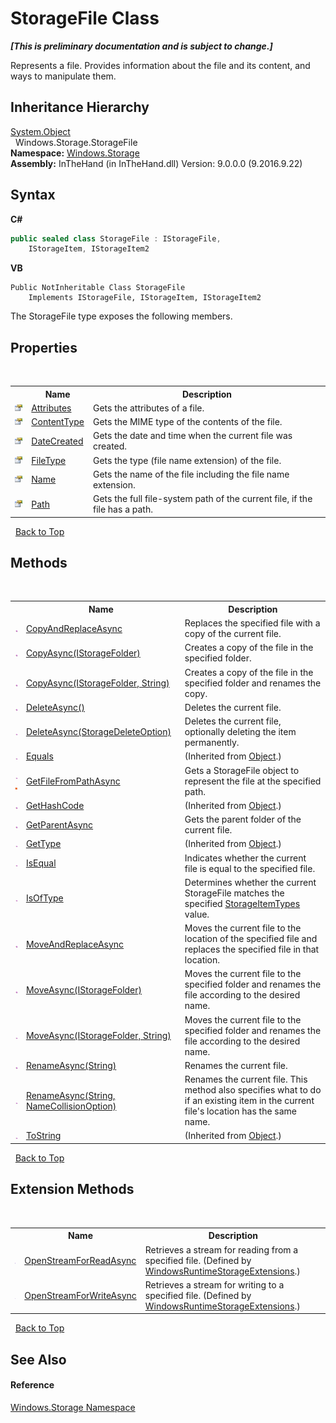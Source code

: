 # StorageFile Class
 _**\[This is preliminary documentation and is subject to change.\]**_

Represents a file. Provides information about the file and its content, and ways to manipulate them.


## Inheritance Hierarchy
<a href="http://msdn2.microsoft.com/en-us/library/e5kfa45b" target="_blank">System.Object</a><br />&nbsp;&nbsp;Windows.Storage.StorageFile<br />
**Namespace:**&nbsp;<a href="N_Windows_Storage">Windows.Storage</a><br />**Assembly:**&nbsp;InTheHand (in InTheHand.dll) Version: 9.0.0.0 (9.2016.9.22)

## Syntax

**C#**<br />
``` C#
public sealed class StorageFile : IStorageFile, 
	IStorageItem, IStorageItem2
```

**VB**<br />
``` VB
Public NotInheritable Class StorageFile
	Implements IStorageFile, IStorageItem, IStorageItem2
```

The StorageFile type exposes the following members.


## Properties
&nbsp;<table><tr><th></th><th>Name</th><th>Description</th></tr><tr><td>![Public property](media/pubproperty.gif "Public property")</td><td><a href="P_Windows_Storage_StorageFile_Attributes">Attributes</a></td><td>
Gets the attributes of a file.</td></tr><tr><td>![Public property](media/pubproperty.gif "Public property")</td><td><a href="P_Windows_Storage_StorageFile_ContentType">ContentType</a></td><td>
Gets the MIME type of the contents of the file.</td></tr><tr><td>![Public property](media/pubproperty.gif "Public property")</td><td><a href="P_Windows_Storage_StorageFile_DateCreated">DateCreated</a></td><td>
Gets the date and time when the current file was created.</td></tr><tr><td>![Public property](media/pubproperty.gif "Public property")</td><td><a href="P_Windows_Storage_StorageFile_FileType">FileType</a></td><td>
Gets the type (file name extension) of the file.</td></tr><tr><td>![Public property](media/pubproperty.gif "Public property")</td><td><a href="P_Windows_Storage_StorageFile_Name">Name</a></td><td>
Gets the name of the file including the file name extension.</td></tr><tr><td>![Public property](media/pubproperty.gif "Public property")</td><td><a href="P_Windows_Storage_StorageFile_Path">Path</a></td><td>
Gets the full file-system path of the current file, if the file has a path.</td></tr></table>&nbsp;
<a href="#storagefile-class">Back to Top</a>

## Methods
&nbsp;<table><tr><th></th><th>Name</th><th>Description</th></tr><tr><td>![Public method](media/pubmethod.gif "Public method")</td><td><a href="M_Windows_Storage_StorageFile_CopyAndReplaceAsync">CopyAndReplaceAsync</a></td><td>
Replaces the specified file with a copy of the current file.</td></tr><tr><td>![Public method](media/pubmethod.gif "Public method")</td><td><a href="M_Windows_Storage_StorageFile_CopyAsync">CopyAsync(IStorageFolder)</a></td><td>
Creates a copy of the file in the specified folder.</td></tr><tr><td>![Public method](media/pubmethod.gif "Public method")</td><td><a href="M_Windows_Storage_StorageFile_CopyAsync_1">CopyAsync(IStorageFolder, String)</a></td><td>
Creates a copy of the file in the specified folder and renames the copy.</td></tr><tr><td>![Public method](media/pubmethod.gif "Public method")</td><td><a href="M_Windows_Storage_StorageFile_DeleteAsync">DeleteAsync()</a></td><td>
Deletes the current file.</td></tr><tr><td>![Public method](media/pubmethod.gif "Public method")</td><td><a href="M_Windows_Storage_StorageFile_DeleteAsync_1">DeleteAsync(StorageDeleteOption)</a></td><td>
Deletes the current file, optionally deleting the item permanently.</td></tr><tr><td>![Public method](media/pubmethod.gif "Public method")</td><td><a href="http://msdn2.microsoft.com/en-us/library/bsc2ak47" target="_blank">Equals</a></td><td> (Inherited from <a href="http://msdn2.microsoft.com/en-us/library/e5kfa45b" target="_blank">Object</a>.)</td></tr><tr><td>![Public method](media/pubmethod.gif "Public method")![Static member](media/static.gif "Static member")</td><td><a href="M_Windows_Storage_StorageFile_GetFileFromPathAsync">GetFileFromPathAsync</a></td><td>
Gets a StorageFile object to represent the file at the specified path.</td></tr><tr><td>![Public method](media/pubmethod.gif "Public method")</td><td><a href="http://msdn2.microsoft.com/en-us/library/zdee4b3y" target="_blank">GetHashCode</a></td><td> (Inherited from <a href="http://msdn2.microsoft.com/en-us/library/e5kfa45b" target="_blank">Object</a>.)</td></tr><tr><td>![Public method](media/pubmethod.gif "Public method")</td><td><a href="M_Windows_Storage_StorageFile_GetParentAsync">GetParentAsync</a></td><td>
Gets the parent folder of the current file.</td></tr><tr><td>![Public method](media/pubmethod.gif "Public method")</td><td><a href="http://msdn2.microsoft.com/en-us/library/dfwy45w9" target="_blank">GetType</a></td><td> (Inherited from <a href="http://msdn2.microsoft.com/en-us/library/e5kfa45b" target="_blank">Object</a>.)</td></tr><tr><td>![Public method](media/pubmethod.gif "Public method")</td><td><a href="M_Windows_Storage_StorageFile_IsEqual">IsEqual</a></td><td>
Indicates whether the current file is equal to the specified file.</td></tr><tr><td>![Public method](media/pubmethod.gif "Public method")</td><td><a href="M_Windows_Storage_StorageFile_IsOfType">IsOfType</a></td><td>
Determines whether the current StorageFile matches the specified <a href="T_Windows_Storage_StorageItemTypes">StorageItemTypes</a> value.</td></tr><tr><td>![Public method](media/pubmethod.gif "Public method")</td><td><a href="M_Windows_Storage_StorageFile_MoveAndReplaceAsync">MoveAndReplaceAsync</a></td><td>
Moves the current file to the location of the specified file and replaces the specified file in that location.</td></tr><tr><td>![Public method](media/pubmethod.gif "Public method")</td><td><a href="M_Windows_Storage_StorageFile_MoveAsync">MoveAsync(IStorageFolder)</a></td><td>
Moves the current file to the specified folder and renames the file according to the desired name.</td></tr><tr><td>![Public method](media/pubmethod.gif "Public method")</td><td><a href="M_Windows_Storage_StorageFile_MoveAsync_1">MoveAsync(IStorageFolder, String)</a></td><td>
Moves the current file to the specified folder and renames the file according to the desired name.</td></tr><tr><td>![Public method](media/pubmethod.gif "Public method")</td><td><a href="M_Windows_Storage_StorageFile_RenameAsync">RenameAsync(String)</a></td><td>
Renames the current file.</td></tr><tr><td>![Public method](media/pubmethod.gif "Public method")</td><td><a href="M_Windows_Storage_StorageFile_RenameAsync_1">RenameAsync(String, NameCollisionOption)</a></td><td>
Renames the current file. This method also specifies what to do if an existing item in the current file's location has the same name.</td></tr><tr><td>![Public method](media/pubmethod.gif "Public method")</td><td><a href="http://msdn2.microsoft.com/en-us/library/7bxwbwt2" target="_blank">ToString</a></td><td> (Inherited from <a href="http://msdn2.microsoft.com/en-us/library/e5kfa45b" target="_blank">Object</a>.)</td></tr></table>&nbsp;
<a href="#storagefile-class">Back to Top</a>

## Extension Methods
&nbsp;<table><tr><th></th><th>Name</th><th>Description</th></tr><tr><td>![Public Extension Method](media/pubextension.gif "Public Extension Method")</td><td><a href="M_System_IO_WindowsRuntimeStorageExtensions_OpenStreamForReadAsync">OpenStreamForReadAsync</a></td><td>
Retrieves a stream for reading from a specified file.
 (Defined by <a href="T_System_IO_WindowsRuntimeStorageExtensions">WindowsRuntimeStorageExtensions</a>.)</td></tr><tr><td>![Public Extension Method](media/pubextension.gif "Public Extension Method")</td><td><a href="M_System_IO_WindowsRuntimeStorageExtensions_OpenStreamForWriteAsync">OpenStreamForWriteAsync</a></td><td>
Retrieves a stream for writing to a specified file.
 (Defined by <a href="T_System_IO_WindowsRuntimeStorageExtensions">WindowsRuntimeStorageExtensions</a>.)</td></tr></table>&nbsp;
<a href="#storagefile-class">Back to Top</a>

## See Also


#### Reference
<a href="N_Windows_Storage">Windows.Storage Namespace</a><br />